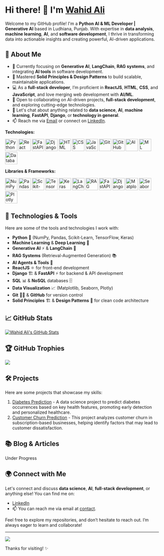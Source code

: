 # Hi there! 👋 I'm [Wahid Ali](https://github.com/w7Ali)

Welcome to my GitHub profile! I'm a **Python AI & ML Developer | Generative AI** based in Ludhiana, Punjab. With expertise in **data analysis**, **machine learning**, **AI**, and **software development**, I thrive in transforming data into actionable insights and creating powerful, AI-driven applications.

## 🌱 About Me

- 🔭 Currently focusing on **Generative AI**, **LangChain**, **RAG systems**, and integrating **AI tools** in software development.
- 🌱 Mastered **Solid Principles & Design Patterns** to build scalable, maintainable applications.
- 💻 As a **full-stack developer**, I’m proficient in **ReactJS**, **HTML**, **CSS**, and **JavaScript**, and love merging web development with **AI/ML**.
- 👯 Open to collaborating on AI-driven projects, **full-stack development**, and exploring cutting-edge technologies.
- 💬 Let's chat about anything related to **data science**, **AI**, **machine learning**, **FastAPI**, **Django**, or **technology in general**.
- 📫 Reach me via [Email](mailto:mr.wahidali7c@gmail.com) or connect on [LinkedIn](https://www.linkedin.com/in/mr-wahid-ali-7c/).


**Technologies:**

<img src="https://skillicons.dev/icons?i=python" alt="Python" width="40" height="40" />  <img src="https://skillicons.dev/icons?i=react" alt="React" width="40" height="40" />  <img src="https://skillicons.dev/icons?i=fastapi" alt="FastAPI" width="40" height="40" />  <img src="https://skillicons.dev/icons?i=django" alt="Django" width="40" height="40" />  <img src="https://skillicons.dev/icons?i=html" alt="HTML" width="40" height="40" />  <img src="https://skillicons.dev/icons?i=css" alt="CSS" width="40" height="40" /> <img src="https://skillicons.dev/icons?i=javascript" alt="JavaScript" width="40" height="40" /> <img src="https://skillicons.dev/icons?i=git" alt="Git" width="40" height="40" /> <img src="https://skillicons.dev/icons?i=github" alt="GitHub" width="40" height="40" /> <img src="https://skillicons.dev/icons?i=ai" alt="AI" width="40" height="40" /> <img src="https://skillicons.dev/icons?i=ml" alt="ML" width="40" height="40" /> <img src="https://skillicons.dev/icons?i=database" alt="Database" width="40" height="40" />


**Libraries & Frameworks:**

<img src="https://skillicons.dev/icons?i=numpy" alt="NumPy" width="40" height="40" /> <img src="https://skillicons.dev/icons?i=pandas" alt="Pandas" width="40" height="40" /> <img src="https://skillicons.dev/icons?i=scikit_learn" alt="Scikit-learn" width="40" height="40" /> <img src="https://skillicons.dev/icons?i=tensorflow" alt="TensorFlow" width="40" height="40" /> <img src="https://skillicons.dev/icons?i=keras" alt="Keras" width="40" height="40" /> <img src="https://skillicons.dev/icons?i=langchain" alt="LangChain" width="40" height="40" /> <img src="https://skillicons.dev/icons?i=rag" alt="RAG" width="40" height="40" /> <img src="https://skillicons.dev/icons?i=fastapi" alt="FastAPI" width="40" height="40" /> <img src="https://skillicons.dev/icons?i=django" alt="Django" width="40" height="40" /> <img src="https://skillicons.dev/icons?i=matplotlib" alt="Matplotlib" width="40" height="40" /> <img src="https://skillicons.dev/icons?i=seaborn" alt="Seaborn" width="40" height="40" /> <img src="https://skillicons.dev/icons?i=plotly" alt="Plotly" width="40" height="40" />


## 🚀 Technologies & Tools

Here are some of the tools and technologies I work with:

- **Python** 🐍 (NumPy, Pandas, Scikit-Learn, TensorFlow, Keras)
- **Machine Learning** & **Deep Learning** 🤖
- **Generative AI** ⚡️ & **LangChain** 🔗
- **RAG Systems** (Retrieval-Augmented Generation) 📚
- **AI Agents & Tools** 🧠
- **ReactJS** ⚛️ for front-end development
- **Django** 🏗️ & **FastAPI** ⚡️ for backend & API development
- **SQL** 📊 & **NoSQL** databases 🗄️
- **Data Visualization** 📈 (Matplotlib, Seaborn, Plotly)
- **Git** 🧑‍💻 & **GitHub** for version control
- **Solid Principles** 🏗️ & **Design Patterns** 🧩 for clean code architecture

## 📈 GitHub Stats

[![Wahid Ali's GitHub Stats](https://github-readme-stats.vercel.app/api?username=w7Ali&show_icons=true&theme=radical)](https://github.com/w7Ali)

## 🏆 GitHub Trophies
![](https://github-profile-trophy.vercel.app/?username=w7Ali&theme=radical&no-frame=false&no-bg=false&margin-w=4)

## 🛠️ Projects

Here are some projects that showcase my skills:

1. [Diabetes Prediction](https://github.com/w7Ali/DataScience_ML/blob/main/Diabetes_Predicition/Diabetes.png) - A data science project to predict diabetes occurrences based on key health features, promoting early detection and personalized healthcare.
2. [Customer Churn Prediction](https://github.com/w7Ali/DataScience_ML/blob/main/Customer_Chunk_Prediction/streamlit-app.gif) - This project analyzes customer churn in subscription-based businesses, helping identify factors that may lead to customer dissatisfaction.

## 📚 Blog & Articles
Under Progress

## 🌍 Connect with Me

Let's connect and discuss **data science**, **AI**, **full-stack development**, or anything else! You can find me on:

- [LinkedIn](https://www.linkedin.com/in/mr-wahid-ali-7c)
- 📫 You can reach me via email at [contact](mailto:mr.wahidali7c@gmail.com).

Feel free to explore my repositories, and don’t hesitate to reach out. I’m always eager to learn and collaborate!

---

![](https://visitcount.itsvg.in)

Thanks for visiting! ✨
